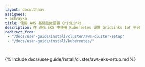 ```yaml
---
layout: docwithnav
assignees:
- ashvayka
title: 使用 AWS 基础设施设置 GridLinks
description: 在 AWS EKS 中使用 Kubernetes 设置 GridLinks IoT 平台
redirect_from:
 - "/docs/user-guide/install/cluster/aws-cluster-setup"
 - "/docs/user-guide/install/kubernetes/"

---
```


{% include docs/user-guide/install/cluster/aws-eks-setup.md %}